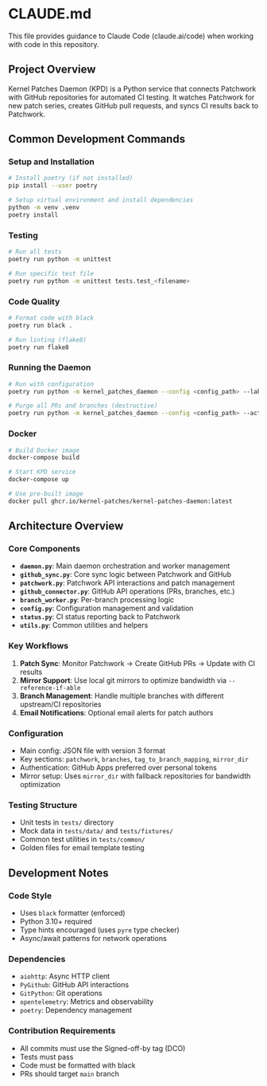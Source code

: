 # CLAUDE.md

This file provides guidance to Claude Code (claude.ai/code) when working with code in this repository.

## Project Overview

Kernel Patches Daemon (KPD) is a Python service that connects Patchwork with GitHub repositories for automated CI testing. It watches Patchwork for new patch series, creates GitHub pull requests, and syncs CI results back to Patchwork.

## Common Development Commands

### Setup and Installation
```bash
# Install poetry (if not installed)
pip install --user poetry

# Setup virtual environment and install dependencies
python -m venv .venv
poetry install
```

### Testing
```bash
# Run all tests
poetry run python -m unittest

# Run specific test file
poetry run python -m unittest tests.test_<filename>
```

### Code Quality
```bash
# Format code with black
poetry run black .

# Run linting (flake8)
poetry run flake8
```

### Running the Daemon
```bash
# Run with configuration
poetry run python -m kernel_patches_daemon --config <config_path> --label-color configs/labels.json

# Purge all PRs and branches (destructive)
poetry run python -m kernel_patches_daemon --config <config_path> --action purge
```

### Docker
```bash
# Build Docker image
docker-compose build

# Start KPD service
docker-compose up

# Use pre-built image
docker pull ghcr.io/kernel-patches/kernel-patches-daemon:latest
```

## Architecture Overview

### Core Components

- **`daemon.py`**: Main daemon orchestration and worker management
- **`github_sync.py`**: Core sync logic between Patchwork and GitHub
- **`patchwork.py`**: Patchwork API interactions and patch management
- **`github_connector.py`**: GitHub API operations (PRs, branches, etc.)
- **`branch_worker.py`**: Per-branch processing logic
- **`config.py`**: Configuration management and validation
- **`status.py`**: CI status reporting back to Patchwork
- **`utils.py`**: Common utilities and helpers

### Key Workflows

1. **Patch Sync**: Monitor Patchwork → Create GitHub PRs → Update with CI results
2. **Mirror Support**: Use local git mirrors to optimize bandwidth via `--reference-if-able`
3. **Branch Management**: Handle multiple branches with different upstream/CI repositories
4. **Email Notifications**: Optional email alerts for patch authors

### Configuration

- Main config: JSON file with version 3 format
- Key sections: `patchwork`, `branches`, `tag_to_branch_mapping`, `mirror_dir`
- Authentication: GitHub Apps preferred over personal tokens
- Mirror setup: Uses `mirror_dir` with fallback repositories for bandwidth optimization

### Testing Structure

- Unit tests in `tests/` directory
- Mock data in `tests/data/` and `tests/fixtures/`
- Common test utilities in `tests/common/`
- Golden files for email template testing

## Development Notes

### Code Style
- Uses `black` formatter (enforced)
- Python 3.10+ required
- Type hints encouraged (uses `pyre` type checker)
- Async/await patterns for network operations

### Dependencies
- `aiohttp`: Async HTTP client
- `PyGithub`: GitHub API interactions
- `GitPython`: Git operations
- `opentelemetry`: Metrics and observability
- `poetry`: Dependency management

### Contribution Requirements
- All commits must use the Signed-off-by tag (DCO)
- Tests must pass
- Code must be formatted with black
- PRs should target `main` branch
